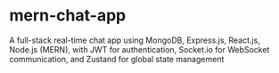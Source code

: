 # mern-chat-app
A full-stack real-time chat app using MongoDB, Express.js, React.js, Node.js (MERN), with JWT for authentication, Socket.io for WebSocket communication, and Zustand for global state management
